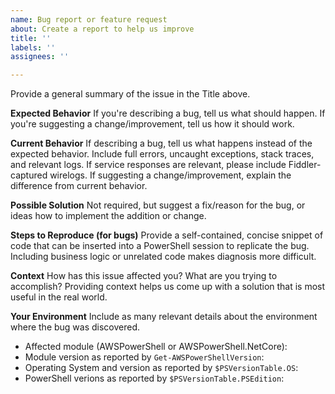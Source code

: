 ```yaml
---
name: Bug report or feature request
about: Create a report to help us improve
title: ''
labels: ''
assignees: ''

---
```


Provide a general summary of the issue in the Title above.

**Expected Behavior**
If you're describing a bug, tell us what should happen. If you're suggesting a change/improvement, tell us how it should work.

**Current Behavior**
If describing a bug, tell us what happens instead of the expected behavior.
Include full errors, uncaught exceptions, stack traces, and relevant logs.
If service responses are relevant, please include Fiddler-captured wirelogs.
If suggesting a change/improvement, explain the difference from current behavior.

**Possible Solution**
Not required, but suggest a fix/reason for the bug, or ideas how to implement the addition or change.

**Steps to Reproduce (for bugs)**
Provide a self-contained, concise snippet of code that can be inserted into a PowerShell session to replicate the bug. Including business logic or unrelated code makes diagnosis more difficult.

**Context**
How has this issue affected you? What are you trying to accomplish? Providing context helps us come up with a solution that is most useful in the real world.

**Your Environment**
Include as many relevant details about the environment where the bug was discovered.
* Affected module (AWSPowerShell or AWSPowerShell.NetCore): 
* Module version as reported by `Get-AWSPowerShellVersion`: 
* Operating System and version as reported by `$PSVersionTable.OS`: 
* PowerShell verions as reported by `$PSVersionTable.PSEdition`:
